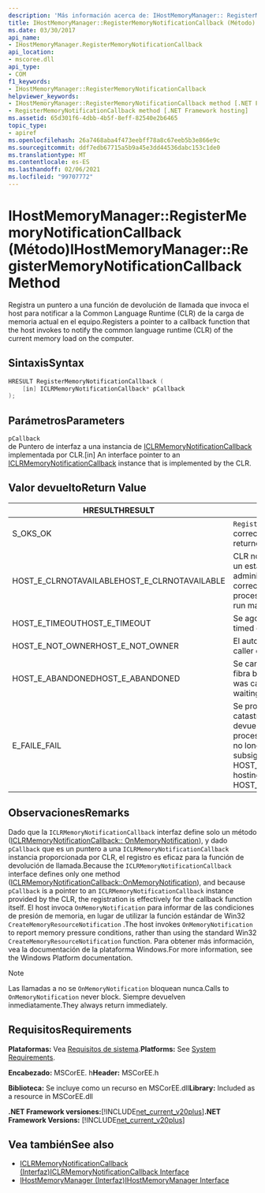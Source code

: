 ```yaml
---
description: 'Más información acerca de: IHostMemoryManager:: RegisterMemoryNotificationCallback ((método)'
title: IHostMemoryManager::RegisterMemoryNotificationCallback (Método)
ms.date: 03/30/2017
api_name:
- IHostMemoryManager.RegisterMemoryNotificationCallback
api_location:
- mscoree.dll
api_type:
- COM
f1_keywords:
- IHostMemoryManager::RegisterMemoryNotificationCallback
helpviewer_keywords:
- IHostMemoryManager::RegisterMemoryNotificationCallback method [.NET Framework hosting]
- RegisterMemoryNotificationCallback method [.NET Framework hosting]
ms.assetid: 65d301f6-4dbb-4b5f-8eff-82540e2b6465
topic_type:
- apiref
ms.openlocfilehash: 26a7468aba4f473eebff78a8c67eeb5b3e866e9c
ms.sourcegitcommit: ddf7edb67715a5b9a45e3dd44536dabc153c1de0
ms.translationtype: MT
ms.contentlocale: es-ES
ms.lasthandoff: 02/06/2021
ms.locfileid: "99707772"
---
```

# <a name="ihostmemorymanagerregistermemorynotificationcallback-method"></a><span data-ttu-id="a0850-103">IHostMemoryManager::RegisterMemoryNotificationCallback (Método)</span><span class="sxs-lookup"><span data-stu-id="a0850-103">IHostMemoryManager::RegisterMemoryNotificationCallback Method</span></span>

<span data-ttu-id="a0850-104">Registra un puntero a una función de devolución de llamada que invoca el host para notificar a la Common Language Runtime (CLR) de la carga de memoria actual en el equipo.</span><span class="sxs-lookup"><span data-stu-id="a0850-104">Registers a pointer to a callback function that the host invokes to notify the common language runtime (CLR) of the current memory load on the computer.</span></span>  
  
## <a name="syntax"></a><span data-ttu-id="a0850-105">Sintaxis</span><span class="sxs-lookup"><span data-stu-id="a0850-105">Syntax</span></span>  
  
```cpp  
HRESULT RegisterMemoryNotificationCallback (  
    [in] ICLRMemoryNotificationCallback* pCallback  
);  
```  
  
## <a name="parameters"></a><span data-ttu-id="a0850-106">Parámetros</span><span class="sxs-lookup"><span data-stu-id="a0850-106">Parameters</span></span>  

 `pCallback`  
 <span data-ttu-id="a0850-107">de Puntero de interfaz a una instancia de [ICLRMemoryNotificationCallback](iclrmemorynotificationcallback-interface.md) implementada por CLR.</span><span class="sxs-lookup"><span data-stu-id="a0850-107">[in] An interface pointer to an [ICLRMemoryNotificationCallback](iclrmemorynotificationcallback-interface.md) instance that is implemented by the CLR.</span></span>  
  
## <a name="return-value"></a><span data-ttu-id="a0850-108">Valor devuelto</span><span class="sxs-lookup"><span data-stu-id="a0850-108">Return Value</span></span>  
  
|<span data-ttu-id="a0850-109">HRESULT</span><span class="sxs-lookup"><span data-stu-id="a0850-109">HRESULT</span></span>|<span data-ttu-id="a0850-110">Descripción</span><span class="sxs-lookup"><span data-stu-id="a0850-110">Description</span></span>|  
|-------------|-----------------|  
|<span data-ttu-id="a0850-111">S_OK</span><span class="sxs-lookup"><span data-stu-id="a0850-111">S_OK</span></span>|<span data-ttu-id="a0850-112">`RegisterMemoryNotificationCallback` se devolvió correctamente.</span><span class="sxs-lookup"><span data-stu-id="a0850-112">`RegisterMemoryNotificationCallback` returned successfully.</span></span>|  
|<span data-ttu-id="a0850-113">HOST_E_CLRNOTAVAILABLE</span><span class="sxs-lookup"><span data-stu-id="a0850-113">HOST_E_CLRNOTAVAILABLE</span></span>|<span data-ttu-id="a0850-114">CLR no se ha cargado en un proceso o CLR está en un estado en el que no puede ejecutar código administrado ni procesar la llamada correctamente.</span><span class="sxs-lookup"><span data-stu-id="a0850-114">The CLR has not been loaded into a process, or the CLR is in a state in which it cannot run managed code or process the call successfully.</span></span>|  
|<span data-ttu-id="a0850-115">HOST_E_TIMEOUT</span><span class="sxs-lookup"><span data-stu-id="a0850-115">HOST_E_TIMEOUT</span></span>|<span data-ttu-id="a0850-116">Se agotó el tiempo de espera de la llamada.</span><span class="sxs-lookup"><span data-stu-id="a0850-116">The call timed out.</span></span>|  
|<span data-ttu-id="a0850-117">HOST_E_NOT_OWNER</span><span class="sxs-lookup"><span data-stu-id="a0850-117">HOST_E_NOT_OWNER</span></span>|<span data-ttu-id="a0850-118">El autor de la llamada no posee el bloqueo.</span><span class="sxs-lookup"><span data-stu-id="a0850-118">The caller does not own the lock.</span></span>|  
|<span data-ttu-id="a0850-119">HOST_E_ABANDONED</span><span class="sxs-lookup"><span data-stu-id="a0850-119">HOST_E_ABANDONED</span></span>|<span data-ttu-id="a0850-120">Se canceló un evento mientras un subproceso o fibra bloqueados estaba esperando en él.</span><span class="sxs-lookup"><span data-stu-id="a0850-120">An event was canceled while a blocked thread or fiber was waiting on it.</span></span>|  
|<span data-ttu-id="a0850-121">E_FAIL</span><span class="sxs-lookup"><span data-stu-id="a0850-121">E_FAIL</span></span>|<span data-ttu-id="a0850-122">Se produjo un error grave desconocido.</span><span class="sxs-lookup"><span data-stu-id="a0850-122">An unknown catastrophic failure occurred.</span></span> <span data-ttu-id="a0850-123">Cuando un método devuelve E_FAIL, CLR ya no se puede usar en el proceso.</span><span class="sxs-lookup"><span data-stu-id="a0850-123">When a method returns E_FAIL, the CLR is no longer usable within the process.</span></span> <span data-ttu-id="a0850-124">Las llamadas subsiguientes a métodos de hospedaje devuelven HOST_E_CLRNOTAVAILABLE.</span><span class="sxs-lookup"><span data-stu-id="a0850-124">Subsequent calls to hosting methods return HOST_E_CLRNOTAVAILABLE.</span></span>|  
  
## <a name="remarks"></a><span data-ttu-id="a0850-125">Observaciones</span><span class="sxs-lookup"><span data-stu-id="a0850-125">Remarks</span></span>  

 <span data-ttu-id="a0850-126">Dado que la `ICLRMemoryNotificationCallback` interfaz define solo un método ([ICLRMemoryNotificationCallback:: OnMemoryNotification](iclrmemorynotificationcallback-onmemorynotification-method.md)), y dado `pCallback` que es un puntero a una `ICLRMemoryNotificationCallback` instancia proporcionada por CLR, el registro es eficaz para la función de devolución de llamada.</span><span class="sxs-lookup"><span data-stu-id="a0850-126">Because the `ICLRMemoryNotificationCallback` interface defines only one method ([ICLRMemoryNotificationCallback::OnMemoryNotification](iclrmemorynotificationcallback-onmemorynotification-method.md)), and because `pCallback` is a pointer to an `ICLRMemoryNotificationCallback` instance provided by the CLR, the registration is effectively for the callback function itself.</span></span> <span data-ttu-id="a0850-127">El host invoca `OnMemoryNotification` para informar de las condiciones de presión de memoria, en lugar de utilizar la función estándar de Win32 `CreateMemoryResourceNotification` .</span><span class="sxs-lookup"><span data-stu-id="a0850-127">The host invokes `OnMemoryNotification` to report memory pressure conditions, rather than using the standard Win32 `CreateMemoryResourceNotification` function.</span></span> <span data-ttu-id="a0850-128">Para obtener más información, vea la documentación de la plataforma Windows.</span><span class="sxs-lookup"><span data-stu-id="a0850-128">For more information, see the Windows Platform documentation.</span></span>  
  
> [!NOTE]
> <span data-ttu-id="a0850-129">Las llamadas a no se `OnMemoryNotification` bloquean nunca.</span><span class="sxs-lookup"><span data-stu-id="a0850-129">Calls to `OnMemoryNotification` never block.</span></span> <span data-ttu-id="a0850-130">Siempre devuelven inmediatamente.</span><span class="sxs-lookup"><span data-stu-id="a0850-130">They always return immediately.</span></span>  
  
## <a name="requirements"></a><span data-ttu-id="a0850-131">Requisitos</span><span class="sxs-lookup"><span data-stu-id="a0850-131">Requirements</span></span>  

 <span data-ttu-id="a0850-132">**Plataformas:** Vea [Requisitos de sistema](../../get-started/system-requirements.md).</span><span class="sxs-lookup"><span data-stu-id="a0850-132">**Platforms:** See [System Requirements](../../get-started/system-requirements.md).</span></span>  
  
 <span data-ttu-id="a0850-133">**Encabezado:** MSCorEE. h</span><span class="sxs-lookup"><span data-stu-id="a0850-133">**Header:** MSCorEE.h</span></span>  
  
 <span data-ttu-id="a0850-134">**Biblioteca:** Se incluye como un recurso en MSCorEE.dll</span><span class="sxs-lookup"><span data-stu-id="a0850-134">**Library:** Included as a resource in MSCorEE.dll</span></span>  
  
 <span data-ttu-id="a0850-135">**.NET Framework versiones:**[!INCLUDE[net_current_v20plus](../../../../includes/net-current-v20plus-md.md)]</span><span class="sxs-lookup"><span data-stu-id="a0850-135">**.NET Framework Versions:** [!INCLUDE[net_current_v20plus](../../../../includes/net-current-v20plus-md.md)]</span></span>  
  
## <a name="see-also"></a><span data-ttu-id="a0850-136">Vea también</span><span class="sxs-lookup"><span data-stu-id="a0850-136">See also</span></span>

- [<span data-ttu-id="a0850-137">ICLRMemoryNotificationCallback (Interfaz)</span><span class="sxs-lookup"><span data-stu-id="a0850-137">ICLRMemoryNotificationCallback Interface</span></span>](iclrmemorynotificationcallback-interface.md)
- [<span data-ttu-id="a0850-138">IHostMemoryManager (Interfaz)</span><span class="sxs-lookup"><span data-stu-id="a0850-138">IHostMemoryManager Interface</span></span>](ihostmemorymanager-interface.md)
